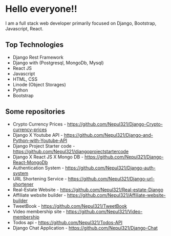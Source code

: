# Hello everyone!!

 I am a full stack web developer primarily focused on Django, Bootstrap, Javascript, React.
 
## Top Technologies
 
 - Django Rest Framework
 - Django with (Postgresql, MongoDb, Mysql)
 - React JS
 - Javascript
 - HTML, CSS
 - Linode (Object Storages)
 - Python
 - Bootstrap

## Some repositories

- Crypto Currency Prices - https://github.com/Nepul321/Django-Crypto-currency-prices
- Django X Youtube API - https://github.com/Nepul321/Django-and-Python-with-Youtube-API
- Django Project Starter code - https://github.com/Nepul321/djangoprojectstartercode
- Django X React JS X Mongo DB - https://github.com/Nepul321/Django-React-MongoDb
- Authentication System - https://github.com/Nepul321/Django-auth-system
- URL Shortening Service - https://github.com/Nepul321/Django-url-shortener
- Real-Estate Website - https://github.com/Nepul321/Real-estate-Django
- Affiliate website builder - https://github.com/Nepul321/Affiliate-website-builder
- TweetBook - https://github.com/Nepul321/TweetBook
- Video membership site - https://github.com/Nepul321/Video-membership
- Todos api - https://github.com/Nepul321/Todos-API
- Django Chat Application - https://github.com/Nepul321/Django-Chat
